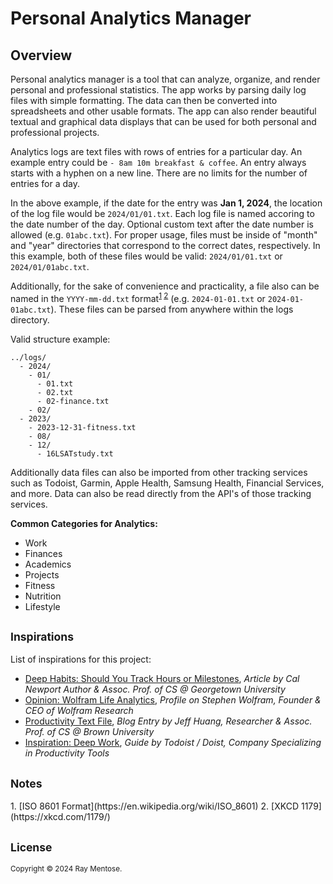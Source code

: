 Personal Analytics Manager
==========================

Overview
--------
Personal analytics manager is a tool that can analyze, organize, and render personal and professional statistics. The app works by parsing daily log files with simple formatting. The data can then be converted into spreadsheets and other usable formats. The app can also render beautiful textual and graphical data displays that can be used for both personal and professional projects.

Analytics logs are text files with rows of entries for a particular day. An example entry could be `- 8am 10m breakfast & coffee`. An entry always starts with a hyphen on a new line. There are no limits for the number of entries for a day.

In the above example, if the date for the entry was **Jan 1, 2024**, the location of the log file would be `2024/01/01.txt`. Each log file is named accoring to the date number of the day. Optional custom text after the date number is allowed (e.g. `01abc.txt`). For proper usage, files must be inside of "month" and "year" directories that correspond to the correct dates, respectively. In this example, both of these files would be valid: `2024/01/01.txt` or `2024/01/01abc.txt`.

Additionally, for the sake of convenience and practicality, a file also can be named in the `YYYY-mm-dd.txt` format<sup>[1](#n1) [2](#n2)</sup> (e.g. `2024-01-01.txt` or `2024-01-01abc.txt`). These files can be parsed from anywhere within the logs directory.

Valid structure example:

```
../logs/
  - 2024/
    - 01/
      - 01.txt
      - 02.txt
      - 02-finance.txt
    - 02/
  - 2023/
    - 2023-12-31-fitness.txt
    - 08/
    - 12/
      - 16LSATstudy.txt 
```

Additionally data files can also be imported from other tracking services such as Todoist, Garmin, Apple Health, Samsung Health, Financial Services, and more. Data can also be read directly from the API's of those tracking services.

**Common Categories for Analytics:**

* Work
* Finances
* Academics
* Projects
* Fitness
* Nutrition
* Lifestyle


<h2><small>Inspirations</small></h2>
List of inspirations for this project:

* [Deep Habits: Should You Track Hours or Milestones](https://calnewport.com/deep-habits-should-you-track-hours-or-milestones/), *Article by Cal Newport Author & Assoc. Prof. of CS @ Georgetown University*
* [Opinion: Wolfram Life Analytics](https://web.archive.org/web/20140608105232/http://www.wired.com/2012/03/opinion-wolfram-life-analytics/all/), *Profile on Stephen Wolfram, Founder & CEO of Wolfram Research*
* [Productivity Text File](https://jeffhuang.com/productivity_text_file/), *Blog Entry by Jeff Huang, Researcher & Assoc. Prof. of CS @ Brown University*
* [Inspiration: Deep Work](https://todoist.com/inspiration/deep-work), *Guide by Todoist / Doist, Company Specializing in Productivity Tools*


<h2><small>Notes</small></h2>
1. <i id="n1"></i>[ISO 8601 Format](https://en.wikipedia.org/wiki/ISO_8601)
2. <i id="n2"></i>[XKCD 1179](https://xkcd.com/1179/)


<h2><small>License</small></h2>
<small>Copyright &copy; 2024 Ray Mentose.</small>
